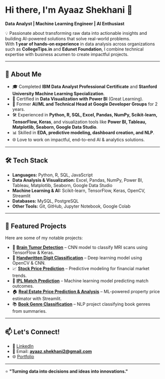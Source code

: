 # Hi there, I'm Ayaaz Shekhani 👋  

**Data Analyst | Machine Learning Engineer | AI Enthusiast**  

💡 Passionate about transforming raw data into actionable insights and building AI-powered solutions that solve real-world problems.  
With **1 year of hands-on experience** in data analysis across organizations such as **CollegeTips.in** and **Edunet Foundation**, I combine technical expertise with business acumen to create impactful projects.  

---

## 🚀 About Me
- 🎓 Completed **IBM Data Analyst Professional Certificate** and **Stanford University Machine Learning Specialization**.
- 📜 Certified in **Data Visualization with Power BI** (Great Learning).
- 🤝 Former **AI/ML and Technical Head at Google Developer Groups** for 2 years.
- 🛠️ Experienced in **Python, R, SQL, Excel, Pandas, NumPy, Scikit-learn, TensorFlow, Keras**, and visualization tools like **Power BI, Tableau, Matplotlib, Seaborn, Google Data Studio**.
- 📊 Skilled in **EDA, predictive modeling, dashboard creation, and NLP**.
- 🌐 Love to work on impactful, end-to-end AI & analytics solutions.

---

## 🛠️ Tech Stack
- **Languages:** Python, R, SQL, JavaScript  
- **Data Analysis & Visualization:** Excel, Pandas, NumPy, Power BI, Tableau, Matplotlib, Seaborn, Google Data Studio  
- **Machine Learning & AI:** Scikit-learn, TensorFlow, Keras, OpenCV, Streamlit  
- **Databases:** MySQL, PostgreSQL  
- **Other Tools:** Git, GitHub, Jupyter Notebook, Google Colab  

---

## 📌 Featured Projects
Here are some of my notable projects:  

- 🧠 [**Brain Tumor Detection**](#) – CNN model to classify MRI scans using TensorFlow & Keras.  
- 🔢 [**Handwritten Digit Classification**](#) – Deep learning model using OpenCV & CNN.  
- 📈 [**Stock Price Prediction**](#) – Predictive modeling for financial market trends.  
- 🏏 [**IPL Match Prediction**](#) – Machine learning model predicting match outcomes.  
- 🏠 [**Real Estate Price Prediction & Analysis**](#) – ML-powered property price estimator with Streamlit.  
- 📚 [**Book Genre Classification**](#) – NLP project classifying book genres from summaries.  

---

## 📫 Let's Connect!
- 💼 [LinkedIn](https://www.linkedin.com/in/ayaazshekhani)  
- 📧 Email: **ayaaz.shekhani2@gmail.com**  
- 🌐 [Portfolio](https://ayaazshekhani.github.io/AyaazShekhani/)  

---

⭐ **"Turning data into decisions and ideas into innovations."**  
